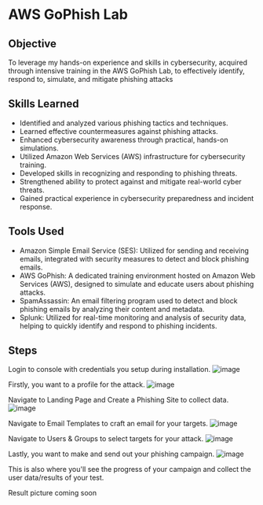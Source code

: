 # AWS GoPhish Lab

## Objective

To leverage my hands-on experience and skills in cybersecurity, acquired through intensive training in the AWS GoPhish Lab, to effectively identify, respond to, simulate, and mitigate phishing attacks

## Skills Learned

- Identified and analyzed various phishing tactics and techniques.
- Learned effective countermeasures against phishing attacks.
- Enhanced cybersecurity awareness through practical, hands-on simulations.
- Utilized Amazon Web Services (AWS) infrastructure for cybersecurity training.
- Developed skills in recognizing and responding to phishing threats.
- Strengthened ability to protect against and mitigate real-world cyber threats.
- Gained practical experience in cybersecurity preparedness and incident response.

## Tools Used

- Amazon Simple Email Service (SES): Utilized for sending and receiving emails, integrated with security measures to detect and block phishing emails.
- AWS GoPhish: A dedicated training environment hosted on Amazon Web Services (AWS), designed to simulate and educate users about phishing attacks.
- SpamAssassin: An email filtering program used to detect and block phishing emails by analyzing their content and metadata.
- Splunk: Utilized for real-time monitoring and analysis of security data, helping to quickly identify and respond to phishing incidents.

## Steps
Login to console with credentials you setup during installation.
![image](https://github.com/NotArtwork/AWSGoPhish/assets/105832230/c7d85d29-e8fd-4980-beee-964b2abe6813)

Firstly, you want to a profile for the attack.
![image](https://github.com/NotArtwork/AWSGoPhish/assets/105832230/42f4aa66-5898-4675-93b5-9cc540dc2c1b)

Navigate to Landing Page and Create a Phishing Site to collect data.
![image](https://github.com/NotArtwork/AWSGoPhish/assets/105832230/69035a1e-336a-44fc-8331-a6d96ec0c333)

Navigate to Email Templates to craft an email for your targets.
![image](https://github.com/NotArtwork/AWSGoPhish/assets/105832230/d935eb33-6471-441f-9e65-306282b93805)

Navigate to Users & Groups to select targets for your attack.
![image](https://github.com/NotArtwork/AWSGoPhish/assets/105832230/bb218828-5005-4d16-a750-6801e47ff242)

Lastly, you want to make and send out your phishing campaign.
![image](https://github.com/NotArtwork/AWSGoPhish/assets/105832230/c7895c96-10f8-4502-99bb-53742364603b)

This is also where you'll see the progress of your campaign and collect the user data/results of your test.

Result picture coming soon
